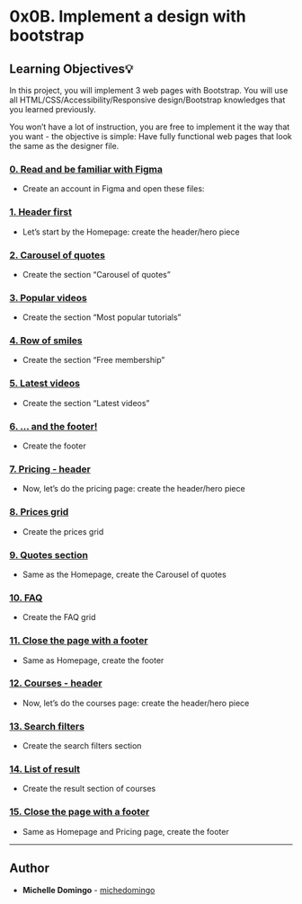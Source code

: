 # 0x0B. Implement a design with bootstrap

## Learning Objectives:bulb:

In this project, you will implement 3 web pages with Bootstrap. You will use all HTML/CSS/Accessibility/Responsive design/Bootstrap knowledges that you learned previously.

You won’t have a lot of instruction, you are free to implement it the way that you want - the objective is simple: Have fully functional web pages that look the same as the designer file.

### [0. Read and be familiar with Figma](./README.md)

- Create an account in Figma and open these files:

### [1. Header first](./0-homepage.html)

- Let’s start by the Homepage: create the header/hero piece

### [2. Carousel of quotes](./1-homepage.html)

- Create the section “Carousel of quotes”

### [3. Popular videos](./2-homepage.html)

- Create the section “Most popular tutorials”

### [4. Row of smiles](./3-homepage.html)

- Create the section “Free membership”

### [5. Latest videos](./4-homepage.html)

- Create the section “Latest videos”

### [6. ... and the footer!](./homepage.html)

- Create the footer

### [7. Pricing - header](./0-pricing.html)

- Now, let’s do the pricing page: create the header/hero piece

### [8. Prices grid](./1-pricing.html)

- Create the prices grid

### [9. Quotes section](./2-pricing.html)

- Same as the Homepage, create the Carousel of quotes

### [10. FAQ](./3-pricing.html)

- Create the FAQ grid

### [11. Close the page with a footer](./pricing.html)

- Same as Homepage, create the footer

### [12. Courses - header](./0-courses.html)

- Now, let’s do the courses page: create the header/hero piece

### [13. Search filters](./1-courses.html)

- Create the search filters section

### [14. List of result](./2-courses.html)

- Create the result section of courses

### [15. Close the page with a footer](./courses.html)

- Same as Homepage and Pricing page, create the footer

---

## Author

- **Michelle Domingo** - [michedomingo](https://github.com/michedomingo)
